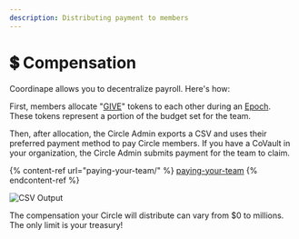 ```yaml
---
description: Distributing payment to members
---
```


# 💲 Compensation

Coordinape allows you to decentralize payroll. Here's how:

First, members allocate "[GIVE](../give/)" tokens to each other during an [Epoch](../epochs/). These tokens represent a portion of the budget set for the team.

Then, after allocation, the Circle Admin exports a CSV and uses their preferred payment method to pay Circle members. If you have a CoVault in your organization, the Circle Admin submits payment for the team to claim.&#x20;

{% content-ref url="paying-your-team/" %}
[paying-your-team](paying-your-team/)
{% endcontent-ref %}

![CSV Output](<../../.gitbook/assets/Screen Shot 2022-05-17 at 12.55.42 PM.png>)

The compensation your Circle will distribute can vary from $0 to millions. The only limit is your treasury!

